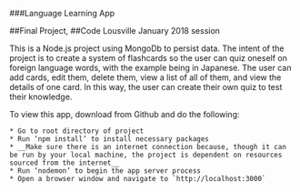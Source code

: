 ###Language Learning App

##Final Project,
##Code Lousville January 2018 session

This is a Node.js project using MongoDb to persist data.  The intent of the project is to create a system of flashcards so the user can quiz oneself on foreign language words, with the example being in Japanese.  The user can add cards, edit them, delete them, view a list of all of them, and view the details of one card.  In this way, the user can create their own quiz to test their knowledge.

To view this app, download from Github and do the following:

    * Go to root directory of project
    * Run ‘npm install’ to install necessary packages
    * __Make sure there is an internet connection because, though it can be run by your local machine, the project is dependent on resources sourced from the internet__
    * Run ‘nodemon’ to begin the app server process
    * Open a browser window and navigate to `http://localhost:3000`
